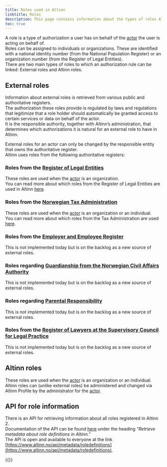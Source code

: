 ```yaml
---
title: Roles used in Altinn
linktitle: Roles
description: This page contains information about the types of roles Altinn has that can be used to grant access to an application
toc: true
---
```


A role is a type of authorization a user has on behalf of the [actor](/technology/terms/#actor) the user is acting on behalf of.  
Roles can be assigned to individuals or organizations. These are identified with a national identity number (from the National Population Register) or an organization number (from the Register of Legal Entities).  
There are two main types of roles to which an authorization rule can be linked: External roles and Altinn roles.  

## External roles
Information about external roles is retrieved from various public and authoritative registers.  
The authorization these roles provide is regulated by laws and regulations that legitimize that a role holder should automatically be granted access to certain services or data on behalf of the actor.  
It is the responsible authority, together with Altinn’s administration, that determines which authorizations it is natural for an external role to have in Altinn.  

External roles for an actor can only be changed by the responsible entity that owns the authoritative register.  
Altinn uses roles from the following authoritative registers:  

### Roles from the [Register of Legal Entities](https://www.brreg.no/om-oss/registrene-vare/om-enhetsregisteret/)  
These roles are used when the [actor](/technology/terms/#actor) is an organization.  
You can read more about which roles from the Register of Legal Entities are used in Altinn [here](roles_er).  

### Roles from the [Norwegian Tax Administration](https://www.skatteetaten.no/)  
These roles are used when the [actor](/technology/terms/#actor) is an organization or an individual.  
You can read more about which roles from the Tax Administration are used [here](roles_ske).  

### Roles from the [Employer and Employee Register](https://www.nav.no/no/bedrift/tjenester-og-skjemaer/aa-registeret-og-a-meldingen)  
This is not implemented today but is on the backlog as a new source of external roles.  

### Roles regarding [Guardianship from the Norwegian Civil Affairs Authority](https://www.sivilrett.no/vergemaalsordninga.556842.no.html)  
This is not implemented today but is on the backlog as a new source of external roles.  

### Roles regarding [Parental Responsibility](https://www.skatteetaten.no/person/folkeregister/fodsel-og-navnevalg/foreldreansvar/)  
This is not implemented today but is on the backlog as a new source of external roles.  

### Roles from the [Register of Lawyers at the Supervisory Council for Legal Practice](https://tilsynet.no/register)  
This is not implemented today but is on the backlog as a new source of external roles.  

## Altinn roles
These roles are used when the [actor](/technology/terms/#actor) is an organization or an individual.  
Altinn roles can (unlike external roles) be administered and changed via Altinn Profile by the administrator for the [actor](/technology/terms/#actor).

## API for role information
There is an API for retrieving information about all roles registered in Altinn 2.  
Documentation of the API can be found [here](https://altinn.github.io/docs/api/rest/metadata/) under the heading *“Retrieve metadata about role definitions in Altinn.”*  
The API is open and available to everyone at the link [https://www.altinn.no/api/metadata/roledefinitions](https://www.altinn.no/api/metadata/roledefinitions).  

{{<children />}}
